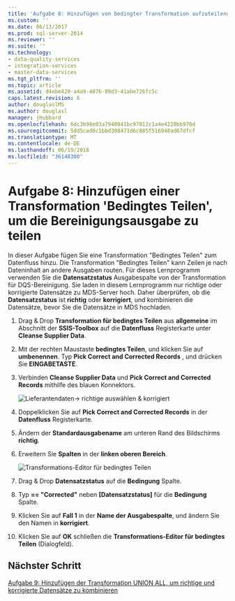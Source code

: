 ```yaml
---
title: 'Aufgabe 8: Hinzufügen von bedingter Transformation aufzuteilende Bereinigung Ausgabe aufgeteilt | Microsoft Docs'
ms.custom: ''
ms.date: 06/13/2017
ms.prod: sql-server-2014
ms.reviewer: ''
ms.suite: ''
ms.technology:
- data-quality-services
- integration-services
- master-data-services
ms.tgt_pltfrm: ''
ms.topic: article
ms.assetid: d4ebe420-a4a9-4076-89d3-41abe726fc5c
caps.latest.revision: 6
author: douglaslMS
ms.author: douglasl
manager: jhubbard
ms.openlocfilehash: 6dc3b98e03a7940841bc97012c1a4e4220bb970d
ms.sourcegitcommit: 5dd5cad0c1bbd308471d6c885f516948ad67dfcf
ms.translationtype: MT
ms.contentlocale: de-DE
ms.lasthandoff: 06/19/2018
ms.locfileid: "36148300"
---
```

# <a name="task-8-adding-conditional-split-transform-to-split-cleansing-output"></a>Aufgabe 8: Hinzufügen einer Transformation 'Bedingtes Teilen', um die Bereinigungsausgabe zu teilen
  In dieser Aufgabe fügen Sie eine Transformation "Bedingtes Teilen" zum Datenfluss hinzu. Die Transformation "Bedingtes Teilen" kann Zeilen je nach Dateninhalt an andere Ausgaben routen. Für dieses Lernprogramm verwenden Sie die **Datensatzstatus** Ausgabespalte von der Transformation für DQS-Bereinigung. Sie laden in diesem Lernprogramm nur richtige oder korrigierte Datensätze zu MDS-Server hoch. Daher überprüfen, ob die **Datensatzstatus** ist **richtig** oder **korrigiert**, und kombinieren die Datensätze, bevor Sie die Datensätze in MDS hochladen.  
  
1.  Drag & Drop **Transformation für bedingtes Teilen** aus **allgemeine** im Abschnitt der **SSIS-Toolbox** auf die **Datenfluss** Registerkarte unter **Cleanse Supplier Data**.  
  
2.  Mit der rechten Maustaste **bedingtes Teilen**, und klicken Sie auf **umbenennen**. Typ **Pick Correct and Corrected Records** , und drücken Sie **EINGABETASTE**.  
  
3.  Verbinden **Cleanse Supplier Data** und **Pick Correct and Corrected Records** mithilfe des blauen Konnektors.  
  
     ![Lieferantendaten-> richtige auswählen & korrigiert](../../2014/tutorials/media/et-addingcsttosplitcleansingoutput-01.jpg "Lieferantendaten-> richtige auswählen & korrigiert")  
  
4.  Doppelklicken Sie auf **Pick Correct and Corrected Records** in der **Datenfluss** Registerkarte.  
  
5.  Ändern der **Standardausgabename** am unteren Rand des Bildschirms **richtig**.  
  
6.  Erweitern Sie **Spalten** in der **linken oberen Bereich**.  
  
     ![Transformations-Editor für bedingtes Teilen](../../2014/tutorials/media/et-addingcsttosplitcleansingoutput-02.jpg "Transformations-Editor für bedingtes Teilen")  
  
7.  Drag & Drop **Datensatzstatus** auf die **Bedingung** Spalte.  
  
8.  Typ **== "Corrected"** neben **[Datensatzstatus]** für die **Bedingung** Spalte.  
  
9. Klicken Sie auf **Fall 1** in der **Name der Ausgabespalte**, und ändern Sie den Namen in **korrigiert**.  
  
10. Klicken Sie auf **OK** schließen die **Transformations-Editor für bedingtes Teilen** (Dialogfeld).  
  
## <a name="next-step"></a>Nächster Schritt  
 [Aufgabe 9: Hinzufügen der Transformation UNION ALL, um richtige und korrigierte Datensätze zu kombinieren](../../2014/tutorials/task-9-adding-union-all-transform-to-combine-correct-and-corrected-records.md)  
  
  
